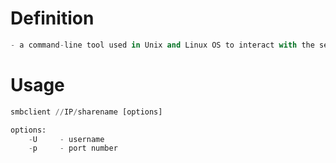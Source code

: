 
# Definition
```python
- a command-line tool used in Unix and Linux OS to interact with the servers using Server Message Block (SMB) protocol.
```



# Usage
```python
smbclient //IP/sharename [options]

options:
	-U     - username
	-p     - port number

```





















